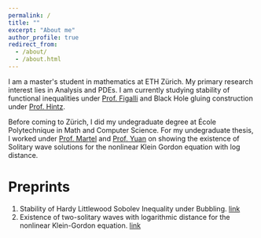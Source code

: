 ```yaml
---
permalink: /
title: ""
excerpt: "About me"
author_profile: true
redirect_from: 
  - /about/
  - /about.html
---
```

I am a master's student in mathematics at ETH Zürich. My primary research interest lies in Analysis and PDEs. I am currently studying stability of functional inequalities under [Prof. Figalli](https://people.math.ethz.ch/~afigalli/) and Black Hole gluing construction under [Prof. Hintz](https://people.math.ethz.ch/~hintzp/).

Before coming to Zürich, I did my undegraduate degree at École Polytechnique in Math and Computer Science. For my undegraduate thesis, I worked under [Prof. Martel](https://www.polytechnique.edu/elearning/en/yvan-martel) and [Prof. Yuan](https://sites.google.com/view/xuyuanpde) on showing the existence of Solitary wave solutions for the nonlinear Klein Gordon equation with log distance.


Preprints
===
1. Stability of Hardy Littlewood Sobolev Inequality under Bubbling. [link](https://arxiv.org/abs/2109.12610)
2.  Existence of two-solitary waves with logarithmic distance for the nonlinear Klein-Gordon equation. [link](https://arxiv.org/abs/2010.04852)


